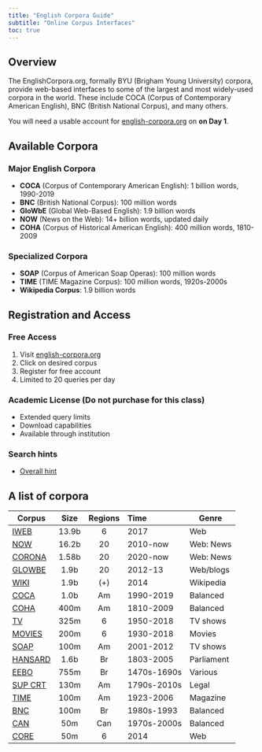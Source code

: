 ```yaml
---
title: "English Corpora Guide"
subtitle: "Online Corpus Interfaces"
toc: true
---
```


## Overview

The EnglishCorpora.org, formally BYU (Brigham Young University) corpora, provide web-based interfaces to some of the largest and most widely-used corpora in the world. These include COCA (Corpus of Contemporary American English), BNC (British National Corpus), and many others.

You will need a usable account for [english-corpora.org](https://www.english-corpora.org/) on **on Day 1**.

## Available Corpora

### Major English Corpora
- **COCA** (Corpus of Contemporary American English): 1 billion words, 1990-2019
- **BNC** (British National Corpus): 100 million words
- **GloWbE** (Global Web-Based English): 1.9 billion words
- **NOW** (News on the Web): 14+ billion words, updated daily
- **COHA** (Corpus of Historical American English): 400 million words, 1810-2009

### Specialized Corpora
- **SOAP** (Corpus of American Soap Operas): 100 million words
- **TIME** (TIME Magazine Corpus): 100 million words, 1920s-2000s
- **Wikipedia Corpus**: 1.9 billion words

## Registration and Access

### Free Access
1. Visit [english-corpora.org](https://www.english-corpora.org/)
2. Click on desired corpus
3. Register for free account
4. Limited to 20 queries per day

### Academic License (Do not purchase for this class)
- Extended query limits
- Download capabilities
- Available through institution



### Search hints

- [Overall hint](https://www.english-corpora.org/help/word-phrase.asp#pos)


## A list of corpora

| Corpus | Size | Regions | Time | Genre |
|-----------|:--------:|:-----------:|:------|-------|
| [IWEB](https://www.english-corpora.org/iweb/) | 13.9b | 6 | 2017 | Web |
| [NOW](https://www.english-corpora.org/now/) | 16.2b | 20 | 2010-now | Web: News |
| [CORONA](https://www.english-corpora.org/corona/) | 1.58b | 20 | 2020-now | Web: News |
| [GLOWBE](https://www.english-corpora.org/glowbe/) | 1.9b | 20 | 2012-13 | Web/blogs |
| [WIKI](https://www.english-corpora.org/wiki/) | 1.9b | (+) | 2014 | Wikipedia |
| [COCA](https://www.english-corpora.org/coca/) | 1.0b | Am | 1990-2019 | Balanced |
| [COHA](https://www.english-corpora.org/coha/) | 400m | Am | 1810-2009 | Balanced |
| [TV](https://www.english-corpora.org/tv/) | 325m | 6 | 1950-2018 | TV shows |
| [MOVIES](https://www.english-corpora.org/movies/) | 200m | 6 | 1930-2018 | Movies |
| [SOAP](https://www.english-corpora.org/soap/) | 100m | Am | 2001-2012 | TV shows |
| [HANSARD](https://www.english-corpora.org/hansard/) | 1.6b | Br | 1803-2005 | Parliament |
| [EEBO](https://www.english-corpora.org/eebo/) | 755m | Br | 1470s-1690s | Various |
| [SUP CRT](https://www.english-corpora.org/scotus/) | 130m | Am | 1790s-2010s | Legal |
| [TIME](https://www.english-corpora.org/time/) | 100m | Am | 1923-2006 | Magazine |
| [BNC](https://www.english-corpora.org/bnc/) | 100m | Br | 1980s-1993 | Balanced |
| [CAN](https://www.english-corpora.org/can/) | 50m | Can | 1970s-2000s | Balanced |
| [CORE](https://www.english-corpora.org/core/) | 50m | 6 | 2014 | Web |